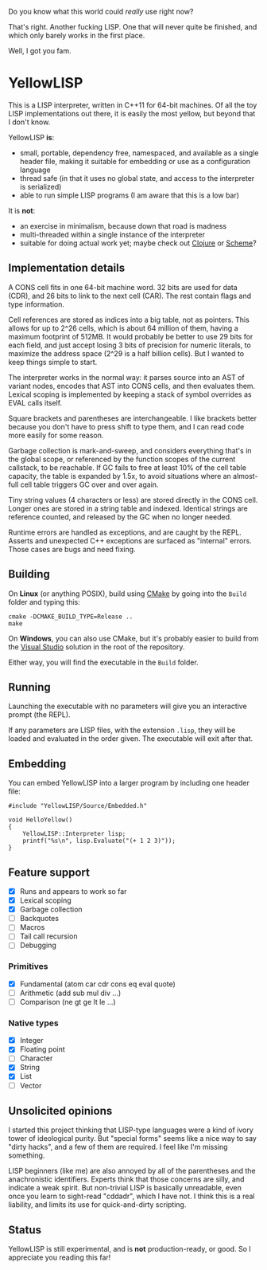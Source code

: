Do you know what this world could *really* use right now?

That's right. Another fucking LISP. One that will never quite be finished, and which only barely works in the first place.

Well, I got you fam.

# YellowLISP

This is a LISP interpreter, written in C++11 for 64-bit machines. Of all the toy LISP implementations out there, it is easily the most yellow, but beyond that I don't know.

YellowLISP **is**:
- small, portable, dependency free, namespaced, and available as a single header file, making it suitable for embedding or use as a configuration language
- thread safe (in that it uses no global state, and access to the interpreter is serialized)
- able to run simple LISP programs (I am aware that this is a low bar)

It is **not**:
- an exercise in minimalism, because down that road is madness
- multi-threaded within a single instance of the interpreter
- suitable for doing actual work yet; maybe check out [Clojure](https://clojure.org/) or [Scheme](https://www.call-cc.org/)?

## Implementation details

A CONS cell fits in one 64-bit machine word. 32 bits are used for data (CDR), and 26 bits to link to the next cell (CAR). The rest contain flags and type information.

Cell references are stored as indices into a big table, not as pointers. This allows for up to 2^26 cells, which is about 64 million of them, having a maximum footprint of 512MB. It would probably be better to use 29 bits for each field, and just accept losing 3 bits of precision for numeric literals, to maximize the address space (2^29 is a half billion cells). But I wanted to keep things simple to start.

The interpreter works in the normal way: it parses source into an AST of variant nodes, encodes that AST into CONS cells, and then evaluates them. Lexical scoping is implemented by keeping a stack of symbol overrides as EVAL calls itself.

Square brackets and parentheses are interchangeable. I like brackets better because you don't have to press shift to type them, and I can read code more easily for some reason.

Garbage collection is mark-and-sweep, and considers everything that's in the global scope, or referenced by the function scopes of the current callstack, to be reachable. If GC fails to free at least 10% of the cell table capacity, the table is expanded by 1.5x, to avoid situations where an almost-full cell table triggers GC over and over again.

Tiny string values (4 characters or less) are stored directly in the CONS cell. Longer ones are stored in a string table and indexed. Identical strings are reference counted, and released by the GC when no longer needed.

Runtime errors are handled as exceptions, and are caught by the REPL. Asserts and unexpected C++ exceptions are surfaced as "internal" errors. Those cases are bugs and need fixing.

## Building

On **Linux** (or anything POSIX), build using [CMake](https://cmake.org/) by going into the `Build` folder and typing this:
```
cmake -DCMAKE_BUILD_TYPE=Release ..
make
```
On **Windows**, you can also use CMake, but it's probably easier to build from the [Visual Studio](https://visualstudio.microsoft.com/vs/community/) solution in the root of the repository.

Either way, you will find the executable in the `Build` folder.

## Running

Launching the executable with no parameters will give you an interactive prompt (the REPL).

If any parameters are LISP files, with the extension `.lisp`, they will be loaded and evaluated in the order given. The executable will exit after that.

## Embedding

You can embed YellowLISP into a larger program by including one header file:

```
#include "YellowLISP/Source/Embedded.h"

void HelloYellow()
{
	YellowLISP::Interpreter lisp;
	printf("%s\n", lisp.Evaluate("(+ 1 2 3)"));
}
```

## Feature support

- [x] Runs and appears to work so far
- [x] Lexical scoping
- [x] Garbage collection
- [ ] Backquotes
- [ ] Macros
- [ ] Tail call recursion
- [ ] Debugging

### Primitives

- [x] Fundamental (atom car cdr cons eq eval quote)
- [ ] Arithmetic (add sub mul div ...)
- [ ] Comparison (ne gt ge lt le ...)

### Native types

- [x] Integer
- [x] Floating point
- [ ] Character
- [x] String
- [x] List
- [ ] Vector

## Unsolicited opinions

I started this project thinking that LISP-type languages were a kind of ivory tower of ideological purity. But "special forms" seems like a nice way to say "dirty hacks", and a few of them are required. I feel like I'm missing something.

LISP beginners (like me) are also annoyed by all of the parentheses and the anachronistic identifiers. Experts think that those concerns are silly, and indicate a weak spirit. But non-trivial LISP is basically unreadable, even once you learn to sight-read "cddadr", which I have not. I think this is a real liability, and limits its use for quick-and-dirty scripting.

## Status

YellowLISP is still experimental, and is **not** production-ready, or good. So I appreciate you reading this far!

